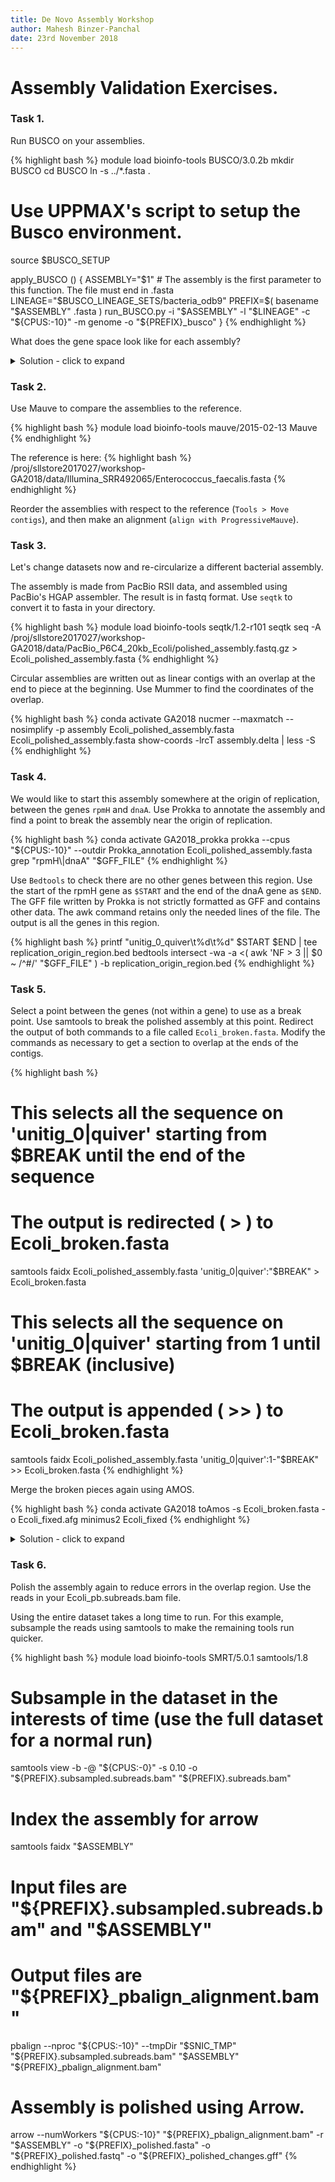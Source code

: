 ```yaml
---
title: De Novo Assembly Workshop
author: Mahesh Binzer-Panchal
date: 23rd November 2018
---
```

# Assembly Validation Exercises.

### Task 1.

Run BUSCO on your assemblies.

{% highlight bash %}
module load bioinfo-tools BUSCO/3.0.2b
mkdir BUSCO
cd BUSCO
ln -s ../*.fasta .
# Use UPPMAX's script to setup the Busco environment.
source $BUSCO_SETUP

apply_BUSCO () {
	ASSEMBLY="$1" # The assembly is the first parameter to this function. The file must end in .fasta
	LINEAGE="$BUSCO_LINEAGE_SETS/bacteria_odb9"
	PREFIX=$( basename "$ASSEMBLY" .fasta )
	run_BUSCO.py -i "$ASSEMBLY" -l "$LINEAGE" -c "${CPUS:-10}" -m genome -o "${PREFIX}_busco"
}
{% endhighlight %}

What does the gene space look like for each assembly?

<details>
<summary> Solution - click to expand </summary>

{% highlight bash %}
::::::::::::::
run_abyss_k35_cleaned_busco/short_summary_abyss_k35_cleaned_busco.txt
::::::::::::::
	C:97.3%[S:48.0%,D:49.3%],F:0.0%,M:2.7%,n:148

	144	Complete BUSCOs (C)
	71	Complete and single-copy BUSCOs (S)
	73	Complete and duplicated BUSCOs (D)
	0	Fragmented BUSCOs (F)
	4	Missing BUSCOs (M)
	148	Total BUSCO groups searched
::::::::::::::
run_masurca_cleaned_busco/short_summary_masurca_cleaned_busco.txt
::::::::::::::
	C:93.9%[S:50.0%,D:43.9%],F:0.0%,M:6.1%,n:148

	139	Complete BUSCOs (C)
	74	Complete and single-copy BUSCOs (S)
	65	Complete and duplicated BUSCOs (D)
	0	Fragmented BUSCOs (F)
	9	Missing BUSCOs (M)
	148	Total BUSCO groups searched
::::::::::::::
run_shovill_full_megahit_busco/short_summary_shovill_full_megahit_busco.txt
::::::::::::::
	C:0.0%[S:0.0%,D:0.0%],F:0.0%,M:100.0%,n:148

	0	Complete BUSCOs (C)
	0	Complete and single-copy BUSCOs (S)
	0	Complete and duplicated BUSCOs (D)
	0	Fragmented BUSCOs (F)
	148	Missing BUSCOs (M)
	148	Total BUSCO groups searched
::::::::::::::
run_spades_k21-127_cleaned_busco/short_summary_spades_k21-127_cleaned_busco.txt
::::::::::::::
	C:98.6%[S:35.1%,D:63.5%],F:0.0%,M:1.4%,n:148

	146	Complete BUSCOs (C)
	52	Complete and single-copy BUSCOs (S)
	94	Complete and duplicated BUSCOs (D)
	0	Fragmented BUSCOs (F)
	2	Missing BUSCOs (M)
	148	Total BUSCO groups searched
::::::::::::::
run_spades_k21-127_full_busco/short_summary_spades_k21-127_full_busco.txt
::::::::::::::
	C:99.3%[S:13.5%,D:85.8%],F:0.0%,M:0.7%,n:148

	147	Complete BUSCOs (C)
	20	Complete and single-copy BUSCOs (S)
	127	Complete and duplicated BUSCOs (D)
	0	Fragmented BUSCOs (F)
	1	Missing BUSCOs (M)
	148	Total BUSCO groups searched
::::::::::::::
run_spades_k21-127_normalized_busco/short_summary_spades_k21-127_normalized_busco.txt
::::::::::::::
	C:99.3%[S:14.2%,D:85.1%],F:0.0%,M:0.7%,n:148

	147	Complete BUSCOs (C)
	21	Complete and single-copy BUSCOs (S)
	126	Complete and duplicated BUSCOs (D)
	0	Fragmented BUSCOs (F)
	1	Missing BUSCOs (M)
	148	Total BUSCO groups searched
::::::::::::::
run_spades_k21-55_cleaned_busco/short_summary_spades_k21-55_cleaned_busco.txt
::::::::::::::
	C:98.7%[S:36.5%,D:62.2%],F:0.0%,M:1.3%,n:148

	146	Complete BUSCOs (C)
	54	Complete and single-copy BUSCOs (S)
	92	Complete and duplicated BUSCOs (D)
	0	Fragmented BUSCOs (F)
	2	Missing BUSCOs (M)
	148	Total BUSCO groups searched
::::::::::::::
run_spades_k21-55_full_busco/short_summary_spades_k21-55_full_busco.txt
::::::::::::::
	C:99.4%[S:12.2%,D:87.2%],F:0.0%,M:0.6%,n:148

	147	Complete BUSCOs (C)
	18	Complete and single-copy BUSCOs (S)
	129	Complete and duplicated BUSCOs (D)
	0	Fragmented BUSCOs (F)
	1	Missing BUSCOs (M)
	148	Total BUSCO groups searched
::::::::::::::
run_spades_k21-55_normalized_busco/short_summary_spades_k21-55_normalized_busco.txt
::::::::::::::
	C:99.3%[S:14.2%,D:85.1%],F:0.0%,M:0.7%,n:148

	147	Complete BUSCOs (C)
	21	Complete and single-copy BUSCOs (S)
	126	Complete and duplicated BUSCOs (D)
	0	Fragmented BUSCOs (F)
	1	Missing BUSCOs (M)
	148	Total BUSCO groups searched

{% endhighlight %}

</details>

### Task 2.

Use Mauve to compare the assemblies to the reference.

{% highlight bash %}
module load bioinfo-tools mauve/2015-02-13
Mauve
{% endhighlight %}

The reference is here:
{% highlight bash %}
/proj/sllstore2017027/workshop-GA2018/data/Illumina_SRR492065/Enterococcus_faecalis.fasta
{% endhighlight %}

Reorder the assemblies with respect to the reference (`Tools > Move contigs`), and then make an alignment (`align with ProgressiveMauve`).

### Task 3.

Let's change datasets now and re-circularize a different bacterial assembly.

The assembly is made from PacBio RSII data, and assembled using PacBio's HGAP assembler. The result is in fastq format.
Use `seqtk` to convert it to fasta in your directory.

{% highlight bash %}
module load bioinfo-tools seqtk/1.2-r101
seqtk seq -A /proj/sllstore2017027/workshop-GA2018/data/PacBio_P6C4_20kb_Ecoli/polished_assembly.fastq.gz > Ecoli_polished_assembly.fasta
{% endhighlight %}

Circular assemblies are written out as linear contigs with an overlap at the end to piece at the beginning.
Use Mummer to find the coordinates of the overlap.

{% highlight bash %}
conda activate GA2018
nucmer --maxmatch --nosimplify -p assembly Ecoli_polished_assembly.fasta Ecoli_polished_assembly.fasta
show-coords -lrcT assembly.delta | less -S
{% endhighlight %}

### Task 4.

We would like to start this assembly somewhere at the origin of replication, between the genes `rpmH` and `dnaA`.
Use Prokka to annotate the assembly and find a point to break the assembly near the origin of replication.

{% highlight bash %}
conda activate GA2018_prokka
prokka --cpus "${CPUS:-10}" --outdir Prokka_annotation Ecoli_polished_assembly.fasta
grep "rpmH\|dnaA" "$GFF_FILE"
{% endhighlight %}

Use `Bedtools` to check there are no other genes between this region. Use the start of the rpmH gene as `$START`
and the end of the dnaA gene as `$END`. The GFF file written by Prokka is not
strictly formatted as GFF and contains other data. The awk command retains only the needed lines of the file.
The output is all the genes in this region.

{% highlight bash %}
printf "unitig_0_quiver\t%d\t%d" $START $END | tee replication_origin_region.bed
bedtools intersect -wa -a <( awk 'NF > 3 || $0 ~ /^#/' "$GFF_FILE" ) -b replication_origin_region.bed
{% endhighlight %}

### Task 5.

Select a point between the genes (not within a gene) to use as a break point.
Use samtools to break the polished assembly at this point. Redirect the output
of both commands to a file called `Ecoli_broken.fasta`. Modify the commands
as necessary to get a section to overlap at the ends of the contigs.

{% highlight bash %}
# This selects all the sequence on 'unitig_0|quiver' starting from $BREAK until the end of the sequence
# The output is redirected ( > ) to Ecoli_broken.fasta
samtools faidx Ecoli_polished_assembly.fasta 'unitig_0|quiver':"$BREAK" > Ecoli_broken.fasta
# This selects all the sequence on 'unitig_0|quiver' starting from 1 until $BREAK (inclusive)
# The output is appended ( >> ) to Ecoli_broken.fasta
samtools faidx Ecoli_polished_assembly.fasta 'unitig_0|quiver':1-"$BREAK" >> Ecoli_broken.fasta
{% endhighlight %}

Merge the broken pieces again using AMOS.

{% highlight bash %}
conda activate GA2018
toAmos -s Ecoli_broken.fasta -o Ecoli_fixed.afg
minimus2 Ecoli_fixed
{% endhighlight %}

<details>
<summary> Solution - click to expand </summary>

The overlap shown in the previous task was near the end (4642500-4660550), but not up to it (4681865).
In order to make a successful reassembly on the overlap we need to trim out the part on the end that
does not overlap, by not including it in the selection.

{% highlight bash %}
samtools faidx Ecoli_polished_assembly.fasta 'unitig_0|quiver':1985200-4660550 > Ecoli_broken.fasta
samtools faidx Ecoli_polished_assembly.fasta 'unitig_0|quiver':1-1985200 >> Ecoli_broken.fasta
toAmos -s Ecoli_broken.fasta -o Ecoli_fixed.afg
minimus2 Ecoli_fixed
{% endhighlight %}

</details>

### Task 6.

Polish the assembly again to reduce errors in the overlap region. Use the reads in your Ecoli_pb.subreads.bam file.

Using the entire dataset takes a long time to run. For this example, subsample the reads using samtools to make the remaining
tools run quicker.

{% highlight bash %}
module load bioinfo-tools SMRT/5.0.1 samtools/1.8

# Subsample in the dataset in the interests of time (use the full dataset for a normal run)
samtools view -b -@ "${CPUS:-0}" -s 0.10 -o "${PREFIX}.subsampled.subreads.bam" "${PREFIX}.subreads.bam"

# Index the assembly for arrow
samtools faidx "$ASSEMBLY"

# Input files are "${PREFIX}.subsampled.subreads.bam" and "$ASSEMBLY"
# Output files are "${PREFIX}_pbalign_alignment.bam"
pbalign --nproc "${CPUS:-10}" --tmpDir "$SNIC_TMP" "${PREFIX}.subsampled.subreads.bam" "$ASSEMBLY" "${PREFIX}_pbalign_alignment.bam"

# Assembly is polished using Arrow.
arrow --numWorkers "${CPUS:-10}" "${PREFIX}_pbalign_alignment.bam" -r "$ASSEMBLY" -o "${PREFIX}_polished.fasta" -o "${PREFIX}_polished.fastq" -o "${PREFIX}_polished_changes.gff"
{% endhighlight %}
